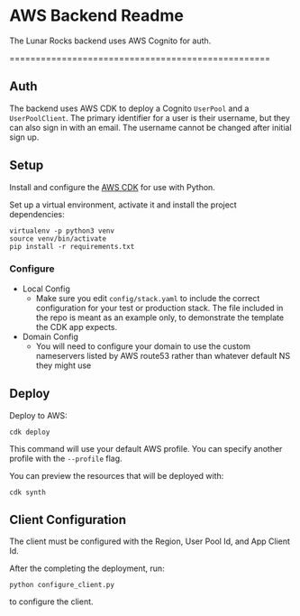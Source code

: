 # AWS Backend Readme

The Lunar Rocks backend uses AWS Cognito for auth.

==================================================

## Auth

The backend uses AWS CDK to deploy a Cognito `UserPool` and a `UserPoolClient`.
The primary identifier for a user is their username, but they can also sign in 
with an email. The username cannot be changed after initial sign up.

## Setup

Install and configure the 
[AWS CDK](https://docs.aws.amazon.com/cdk/latest/guide/getting_started.html#w84aab9b9b9b5) 
for use with Python.

Set up a virtual environment, activate it and install the project dependencies:

```
virtualenv -p python3 venv
source venv/bin/activate
pip install -r requirements.txt
```

### Configure

* Local Config
  * Make sure you edit `config/stack.yaml` to include the correct
    configuration for your test or production stack. The file included
    in the repo is meant as an example only, to demonstrate the template
    the CDK app expects.
* Domain Config
  * You will need to configure your domain to use the custom nameservers
    listed by AWS route53 rather than whatever default NS they might use

## Deploy

Deploy to AWS:

```
cdk deploy
```

This command will use your default AWS profile. You can specify another profile 
with the `--profile` flag.

You can preview the resources that will be deployed with:

```
cdk synth
```

## Client Configuration

The client must be configured with the Region, User Pool Id, and App Client Id.

After the completing the deployment, run:

```
python configure_client.py
```

to configure the client.
